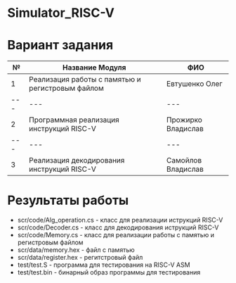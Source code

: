 # Simulator_RISC-V 

# Вариант задания
№|Название Модуля|ФИО
--- | --- | --- |
1 | Реализация работы с памятью и регистровым файлом | Евтушенко Олег |
--- | --- | --- |
2 | Программная реализация инструкций RISC-V | Прожирко Владислав |
--- | --- | --- |
3 | Реализация декодирования инструкций RISC-V | Самойлов Владислав |

# Результаты работы
+ scr/code/Alg_operation.cs - класс для реализации иструкций RISC-V
+ scr/code/Decoder.cs - класс для декодирования иструкций RISC-V
+ scr/code/Memory.cs - класс для реализации работы с памятью и регистровым файлом
+ scr/data/memory.hex - файл с памятью
+ scr/data/register.hex - регитстровый файл
+ test/test.S - программа для тестирования на RISC-V ASM
+ test/test.bin - бинарный образ программы для тестирования

